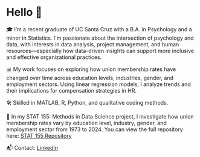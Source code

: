 # Hello 👋

🎓 I’m a recent graduate of UC Santa Cruz with a B.A. in Psychology and a minor in Statistics. I'm passionate about the intersection of psychology and data, with interests in data analysis, project management, and human resources—especially how data-driven insights can support more inclusive and effective organizational practices.

📊 My work focuses on exploring how union membership rates have changed over time across education levels, industries, gender, and employment sectors. Using linear regression models, I analyze trends and their implications for compensation strategies in HR.

🛠️ Skilled in MATLAB, R, Python, and qualitative coding methods. 

📂 In my STAT 155: Methods in Data Science project, I investigate how union membership rates vary by education level, industry, gender, and employment sector from 1973 to 2024. You can view the full repository here: [STAT 155 Repository](https://github.com/nalucasucsc/stat155)

📬 Contact:
[LinkedIn](www.linkedin.com/in/neeka-lucas-1672342b8) 
